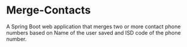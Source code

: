 # Merge-Contacts

A Spring Boot web application that merges two or more contact phone numbers based on Name of the user saved and ISD code of the phone number.
